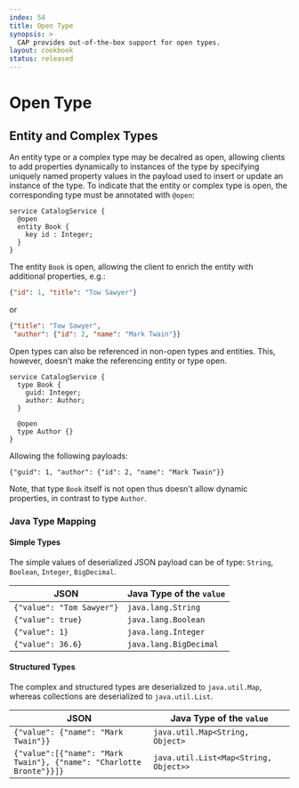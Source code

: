 ```yaml
---
index: 54
title: Open Type
synopsis: >
  CAP provides out-of-the-box support for open types.
layout: cookbook  
status: released
---
```


# Open Type

<div v-html="$frontmatter.synopsis" />

##  Entity and Complex Types

An entity type or a complex type may be decalred as open, allowing clients to add properties dynamically to instances of the type by specifying uniquely named property values in the payload used to insert or update an instance of the type. 
To indicate that the entity or complex type is open, the corresponding type must be annotated with `@open`:


```cds
service CatalogService {
  @open
  entity Book {
    key id : Integer;
  }
}
```

The entity `Book` is open, allowing the client to enrich the entity with additional properties, e.g.: 

```json
{"id": 1, "title": "Tow Sawyer"}
``` 
or

```json
{"title": "Tow Sawyer", 
 "author": {"id": 2, "name": "Mark Twain"}}
```

Open types can also be referenced in non-open types and entities. This, however, doesn't make the referencing entity or type open.

```cds
service CatalogService {
  type Book {
    guid: Integer;
    author: Author;
  }

  @open
  type Author {}
}
```
Allowing the following payloads:

`{"guid": 1, "author": {"id": 2, "name": "Mark Twain"}}`

Note, that type `Book` itself is not open thus doesn't allow dynamic properties, in contrast to type `Author`.

### Java Type Mapping

#### Simple Types

The simple values of deserialized JSON payload can be of type: `String`, `Boolean`, `Integer`, `BigDecimal`.

|JSON                     | Java Type of the `value`|
|-------------------------|-------------------------|
|`{"value": "Tom Sawyer"}`| `java.lang.String`      |
|`{"value": true}`        | `java.lang.Boolean`     |
|`{"value": 1}`           | `java.lang.Integer`     |
|`{"value": 36.6}`        | `java.lang.BigDecimal`  |

#### Structured Types

The complex and structured types are deserialized to `java.util.Map`, whereas collections are deserialized to `java.util.List`.

|JSON                                                               | Java Type of the `value`             |
|-------------------------------------------------------------------|--------------------------------------|
|`{"value": {"name": "Mark Twain"}}`                                | `java.util.Map<String, Object>`      |
|`{"value":[{"name": "Mark Twain"}, {"name": "Charlotte Bronte"}}]}`| `java.util.List<Map<String, Object>>`|
